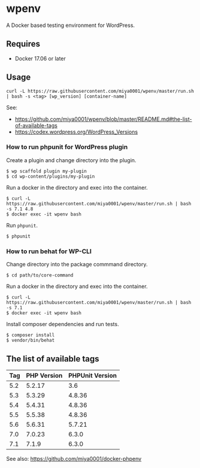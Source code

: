# wpenv

A Docker based testing environment for WordPress.

## Requires

* Docker 17.06 or later

## Usage

```
curl -L https://raw.githubusercontent.com/miya0001/wpenv/master/run.sh | bash -s <tag> [wp_version] [container-name]
```

See:
* https://github.com/miya0001/wpenv/blob/master/README.md#the-list-of-available-tags
* https://codex.wordpress.org/WordPress_Versions

### How to run phpunit for WordPress plugin

Create a plugin and change directory into the plugin.

```
$ wp scaffold plugin my-plugin
$ cd wp-content/plugins/my-plugin
```

Run a docker in the directory and exec into the container.

```
$ curl -L https://raw.githubusercontent.com/miya0001/wpenv/master/run.sh | bash -s 7.1 4.8
$ docker exec -it wpenv bash
```

Run `phpunit`.

```
$ phpunit
```

### How to run behat for WP-CLI

Change directory into the package commmand directory.

```
$ cd path/to/core-command
```

Run a docker in the directory and exec into the container.

```
$ curl -L https://raw.githubusercontent.com/miya0001/wpenv/master/run.sh | bash -s 7.1
$ docker exec -it wpenv bash
```

Install composer dependencies and run tests.

```
$ composer install
$ vendor/bin/behat
```

## The list of available tags

| Tag | PHP Version | PHPUnit Version |
|-----|-------------|-----------------|
| 5.2 | 5.2.17      | 3.6             |
| 5.3 | 5.3.29      | 4.8.36          |
| 5.4 | 5.4.31      | 4.8.36          |
| 5.5 | 5.5.38      | 4.8.36          |
| 5.6 | 5.6.31      | 5.7.21          |
| 7.0 | 7.0.23      | 6.3.0           |
| 7.1 | 7.1.9       | 6.3.0           |

See also:
https://github.com/miya0001/docker-phpenv
